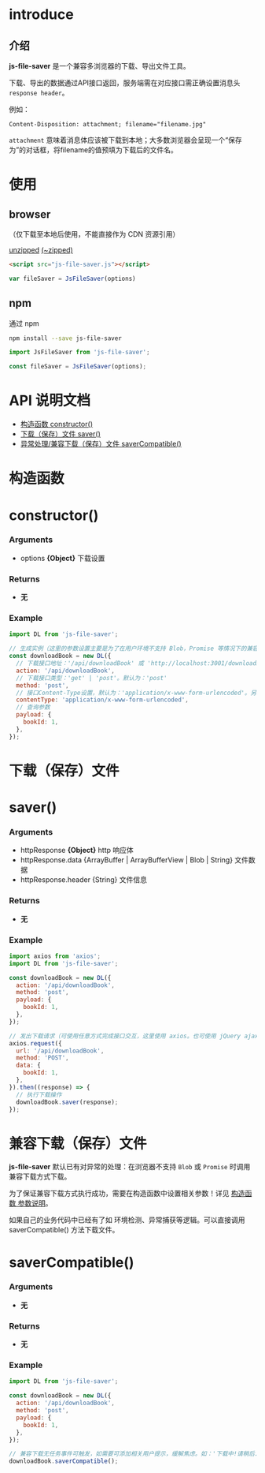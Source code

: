# introduce
## 介绍

**js-file-saver** 是一个兼容多浏览器的下载、导出文件工具。

下载、导出的数据通过API接口返回，服务端需在对应接口需正确设置消息头 `response header`。

例如：

```
Content-Disposition: attachment; filename="filename.jpg"
```

`attachment` 意味着消息体应该被下载到本地；大多数浏览器会呈现一个“保存为”的对话框，将filename的值预填为下载后的文件名。

# 使用

## browser
（仅下载至本地后使用，不能直接作为 CDN 资源引用）

[unzipped](https://raw.githubusercontent.com/alex86gbk/js-file-saver/master/src/index.js) [(~zipped)](https://raw.githubusercontent.com/alex86gbk/js-file-saver/master/dist/js-url-helper.js)

```html
<script src="js-file-saver.js"></script>
```

```js
var fileSaver = JsFileSaver(options)
```

## npm
通过 npm

```bash
npm install --save js-file-saver
```

```js
import JsFileSaver from 'js-file-saver';

const fileSaver = JsFileSaver(options);
```

# API 说明文档

* [构造函数 constructor()](README.md#constructor())
* [下载（保存）文件 saver()](README.md#saver())
* [异常处理/兼容下载（保存）文件 saverCompatible()](README.md#saverCompatible())


# 构造函数
# constructor()
### Arguments

 - options **{Object}** 下载设置
 
### Returns

 - **无**

### Example
```js
import DL from 'js-file-saver';

// 生成实例（这里的参数设置主要是为了在用户环境不支持 Blob，Promise 等情况下的兼容下载）
const downloadBook = new DL({
  // 下载接口地址：'/api/downloadBook' 或 'http://localhost:3001/downloadBook'
  action: '/api/downloadBook', 
  // 下载接口类型：'get' | 'post'。默认为：'post'
  method: 'post', 
  // 接口Content-Type设置，默认为：'application/x-www-form-urlencoded'。另可选：'multipart/form-data' | 'text/plain'
  contentType: 'application/x-www-form-urlencoded', 
  // 查询参数
  payload: {
    bookId: 1,
  },
});
```

# 下载（保存）文件
# saver()
### Arguments

 - httpResponse **{Object}** http 响应体
 - httpResponse.data {ArrayBuffer | ArrayBufferView | Blob | String} 文件数据
 - httpResponse.header {String} 文件信息
 
### Returns

 - **无**

### Example
```js
import axios from 'axios';
import DL from 'js-file-saver';

const downloadBook = new DL({
  action: '/api/downloadBook', 
  method: 'post', 
  payload: {
    bookId: 1,
  },
});

// 发出下载请求（可使用任意方式完成接口交互，这里使用 axios。也可使用 jQuery ajax，fetch 等）。
axios.request({
  url: '/api/downloadBook',
  method: 'POST',
  data: {
    bookId: 1,
  },
}).then((response) => {
  // 执行下载操作
  downloadBook.saver(response);
});
```

# 兼容下载（保存）文件

**js-file-saver** 默认已有对异常的处理：在浏览器不支持 `Blob` 或 `Promise` 时调用兼容下载方式下载。

为了保证兼容下载方式执行成功，需要在构造函数中设置相关参数！详见 [构造函数 参数说明](README.md#constructor())。

如果自己的业务代码中已经有了如 环境检测、异常捕获等逻辑。可以直接调用 saverCompatible() 方法下载文件。

# saverCompatible()
### Arguments

 - **无**
 
### Returns

 - **无**

### Example
```js
import DL from 'js-file-saver';

const downloadBook = new DL({
  action: '/api/downloadBook', 
  method: 'post', 
  payload: {
    bookId: 1,
  },
});

// 兼容下载无任务事件可触发，如需要可添加相关用户提示，缓解焦虑。如：'下载中!请稍后...'
downloadBook.saverCompatible();
```
